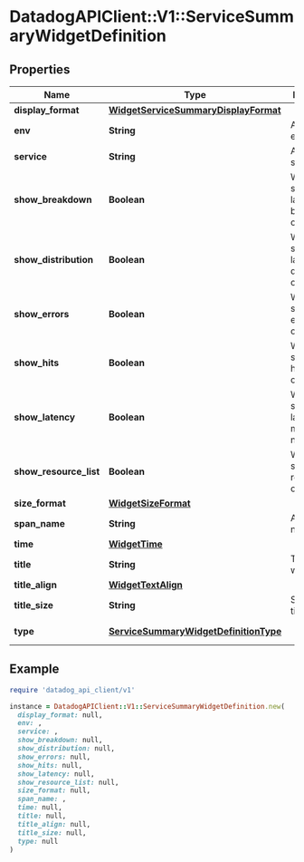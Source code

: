# DatadogAPIClient::V1::ServiceSummaryWidgetDefinition

## Properties

| Name                   | Type                                                                            | Description                                      | Notes                                |
| ---------------------- | ------------------------------------------------------------------------------- | ------------------------------------------------ | ------------------------------------ |
| **display_format**     | [**WidgetServiceSummaryDisplayFormat**](WidgetServiceSummaryDisplayFormat.md)   |                                                  | [optional]                           |
| **env**                | **String**                                                                      | APM environment.                                 |                                      |
| **service**            | **String**                                                                      | APM service.                                     |                                      |
| **show_breakdown**     | **Boolean**                                                                     | Whether to show the latency breakdown or not.    | [optional]                           |
| **show_distribution**  | **Boolean**                                                                     | Whether to show the latency distribution or not. | [optional]                           |
| **show_errors**        | **Boolean**                                                                     | Whether to show the error metrics or not.        | [optional]                           |
| **show_hits**          | **Boolean**                                                                     | Whether to show the hits metrics or not.         | [optional]                           |
| **show_latency**       | **Boolean**                                                                     | Whether to show the latency metrics or not.      | [optional]                           |
| **show_resource_list** | **Boolean**                                                                     | Whether to show the resource list or not.        | [optional]                           |
| **size_format**        | [**WidgetSizeFormat**](WidgetSizeFormat.md)                                     |                                                  | [optional]                           |
| **span_name**          | **String**                                                                      | APM span name.                                   |                                      |
| **time**               | [**WidgetTime**](WidgetTime.md)                                                 |                                                  | [optional]                           |
| **title**              | **String**                                                                      | Title of the widget.                             | [optional]                           |
| **title_align**        | [**WidgetTextAlign**](WidgetTextAlign.md)                                       |                                                  | [optional]                           |
| **title_size**         | **String**                                                                      | Size of the title.                               | [optional]                           |
| **type**               | [**ServiceSummaryWidgetDefinitionType**](ServiceSummaryWidgetDefinitionType.md) |                                                  | [default to &#39;trace_service&#39;] |

## Example

```ruby
require 'datadog_api_client/v1'

instance = DatadogAPIClient::V1::ServiceSummaryWidgetDefinition.new(
  display_format: null,
  env: ,
  service: ,
  show_breakdown: null,
  show_distribution: null,
  show_errors: null,
  show_hits: null,
  show_latency: null,
  show_resource_list: null,
  size_format: null,
  span_name: ,
  time: null,
  title: null,
  title_align: null,
  title_size: null,
  type: null
)
```
